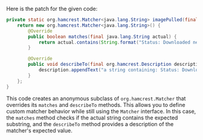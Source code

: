 Here is the patch for the given code:

```java
private static org.hamcrest.Matcher<java.lang.String> imagePulled(final java.lang.String image) {
    return new org.hamcrest.Matcher<java.lang.String>() {
        @Override
        public boolean matches(final java.lang.String actual) {
            return actual.contains(String.format("Status: Downloaded newer image for %s", image));
        }

        @Override
        public void describeTo(final org.hamcrest.Description description) {
            description.appendText("a string containing: Status: Downloaded newer image for ").appendValue(image);
        }
    };
}
```

This code creates an anonymous subclass of `org.hamcrest.Matcher` that overrides its `matches` and `describeTo` methods. This allows you to define custom matcher behavior while still using the `Matcher` interface. In this case, the `matches` method checks if the actual string contains the expected substring, and the `describeTo` method provides a description of the matcher's expected value.